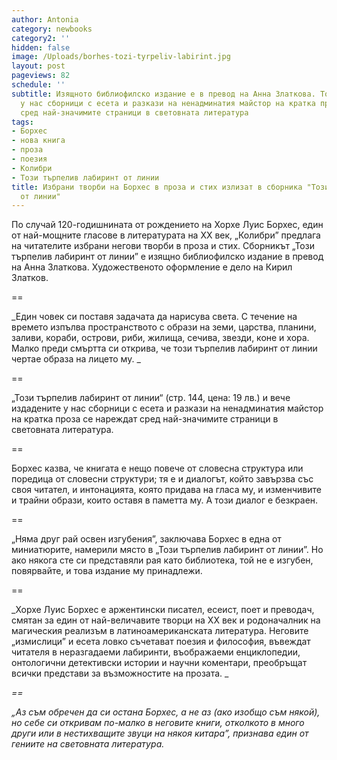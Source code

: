 ```yaml
---
author: Antonia
category: newbooks
category2: ''
hidden: false
image: /Uploads/borhes-tozi-tyrpeliv-labirint.jpg
layout: post
pageviews: 82
schedule: ''
subtitle: Изящното библиофилско издание е в превод на Анна Златкова. То и вече издадените
  у нас сборници с есета и разкази на ненадминатия майстор на кратка проза се нареждат
  сред най-значимите страници в световната литература
tags:
- Борхес
- нова книга
- проза
- поезия
- Колибри
- Този търпелив лабиринт от линии
title: Избрани творби на Борхес в проза и стих излизат в сборника "Този търпелив лабиринт
  от линии"
---
```


По случай 120-годишнината от рождението на Хорхе Луис Борхес, един от най-мощните гласове в литературата на XX век, „Колибри” предлага на читателите избрани негови творби в проза и стих. Сборникът „Този търпелив лабиринт от линии” е изящно библиофилско издание в превод на Анна Златкова. Художественото оформление е дело на Кирил Златков.

\==

_Един човек си поставя задачата да нарисува света. С течение на времето изпълва пространството с образи на земи, царства, планини, заливи, кораби, острови, риби, жилища, сечива, звезди, коне и хора. Малко преди смъртта си открива, че този търпелив лабиринт от линии чертае образа на лицето му. _

\==

„Този търпелив лабиринт от линии“ (стр. 144, цена: 19 лв.) и вече издадените у нас сборници с есета и разкази на ненадминатия майстор на кратка проза се нареждат сред най-значимите страници в световната литература. 

\==

Борхес казва, че книгата е нещо повече от словесна структура или поредица от словесни структури; тя е и диалогът, който завързва със своя читател, и интонацията, която придава на гласа му, и изменчивите и трайни образи, които оставя в паметта му. А този диалог е безкраен. 

\==

„Няма друг рай освен изгубения”, заключава Борхес в една от миниатюрите, намерили място в „Този търпелив лабиринт от линии”. Но ако някога сте си представяли рая като библиотека, той не е изгубен, повярвайте, и това издание му принадлежи.

\==

_Хорхе Луис Борхес е аржентински писател, есеист, поет и преводач, смятан за един от най-величавите творци на XX век и родоначалник на магическия реализъм в латиноамериканската литература. Неговите „измислици” и есета ловко съчетават поезия и философия, въвеждат читателя в неразгадаеми лабиринти, въображаеми енциклопедии, онтологични детективски истории и научни коментари, преобръщат всички представи за възможностите на прозата. _

_\==_

_„Аз съм обречен да си остана Борхес, а не аз (ако изобщо съм някой), но себе си откривам по-малко в неговите книги, отколкото в много други или в нестихващите звуци на някоя китара”, признава един от гениите на световната литература._